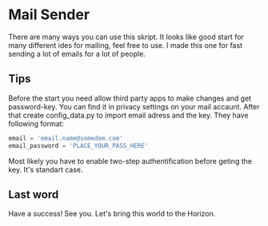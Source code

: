 # Mail Sender

There are many ways you can use this skript. It looks like good start for many different ides for mailing, feel free to use. I made this one for fast sending a lot of emails for a lot of people.

## Tips

Before the start you need allow third party apps to make changes and get password-key. You can find it in privacy settings on your mail accaunt. After that create config_data.py to import email adress and the key. They have following format:

```python
email = 'email.name@somedom.com'
email_password = 'PLACE_YOUR_PASS_HERE'
```

Most likely you have to enable two-step authentification before geting the key. It's standart case.

## Last word 

Have a success! See you. Let's bring this world to the Horizon.
